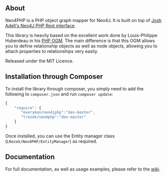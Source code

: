 ## About

Neo4PHP is a PHP object graph mapper for Neo4J. It is built on top of [Josh Adell's Neo4J PHP Rest interface](https://github.com/jadell/neo4jphp).

This library is heavily based on the excellent work done by Louis-Philippe Huberdeau in his [PHP OGM](https://github.com/lphuberdeau/Neo4j-PHP-OGM).
The main difference is that this OGM allows you to define relationship objects as well as node objects, allowing you to attach properties to relationships very easily.

Released under the MIT Licence.

## Installation through Composer

To install the library through composer, you simply need to add the following to `composer.json` and run `composer update`:

```JavaScript
{
    "require": {
       "everyman/neo4jphp":"dev-master",
       "lrezek/neo4php":"dev-master"
    }
}
```
Once installed, you can use the Entity manager class (`LRezek/Neo4PHP/EntityManager`) as required.

## Documentation

For full documentation, as well as usage examples, please refer to the [wiki](https://github.com/lrezek/Neo4PHP/wiki/Table-of-Contents).

